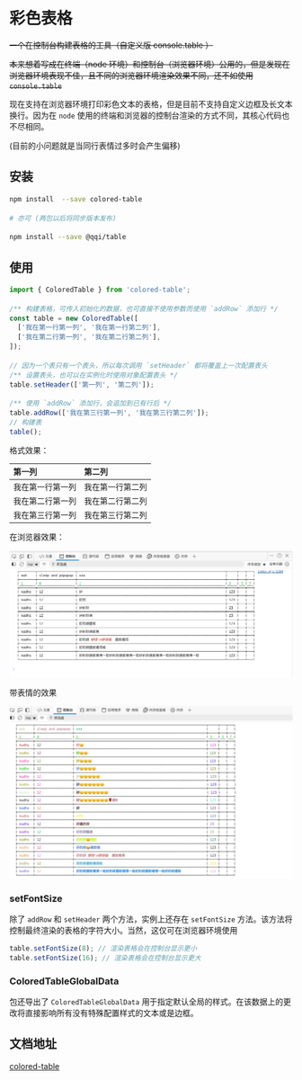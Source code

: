 # 彩色表格

~~一个在控制台构建表格的工具（自定义版 console.table ）~~

~~本来想着写成在终端（node 环境）和控制台（浏览器环境）公用的，但是发现在浏览器环境表现不佳，且不同的浏览器环境渲染效果不同，还不如使用 `console.table`~~

现在支持在浏览器环境打印彩色文本的表格，但是目前不支持自定义边框及长文本换行。因为在 `node` 使用的终端和浏览器的控制台渲染的方式不同，其核心代码也不尽相同。

(目前的小问题就是当同行表情过多时会产生偏移)

## 安装

```bash
npm install  --save colored-table

# 亦可 (两包以后将同步版本发布)

npm install --save @qqi/table
```

## 使用

```ts
import { ColoredTable } from 'colored-table';

/** 构建表格，可传入初始化的数据，也可直接不使用参数而使用 `addRow` 添加行 */
const table = new ColoredTable([
  ['我在第一行第一列', '我在第一行第二列'],
  ['我在第二行第一列', '我在第二行第二列'],
]);

// 因为一个表只有一个表头，所以每次调用 `setHeader` 都将覆盖上一次配置表头
/** 设置表头，也可以在实例化时使用对象配置表头 */
table.setHeader(['第一列', '第二列']);

/** 使用 `addRow` 添加行，会追加到已有行后 */
table.addRow(['我在第三行第一列', '我在第三行第二列']);
// 构建表
table();
```

格式效果：

| 第一列           | 第二列           |
| :--------------- | :--------------- |
| 我在第一行第一列 | 我在第一行第二列 |
| 我在第二行第一列 | 我在第二行第二列 |
| 我在第三行第一列 | 我在第三行第二列 |

在浏览器效果：

[![浏览器表格](https://raw.githubusercontent.com/earthnutDev/qqi/main/media/浏览器表格.png)](https://github.com/earthnutDev/qqi/blob/main/media/浏览器表格.png)

带表情的效果

[![浏览器表格](https://raw.githubusercontent.com/earthnutDev/qqi/main/media/浏览器表格-with-emoji.png)](https://github.com/earthnutDev/qqi/blob/main/media/浏览器表格-with-emoji.png)

### setFontSize

除了 `addRow` 和 `setHeader` 两个方法，实例上还存在 `setFontSize` 方法。该方法将控制最终渲染的表格的字符大小。当然，这仅可在浏览器环境使用

```ts
table.setFontSize(8); // 渲染表格会在控制台显示更小
table.setFontSize(16); // 渲染表格会在控制台显示更大
```

### ColoredTableGlobalData

包还导出了 `ColoredTableGlobalData` 用于指定默认全局的样式。在该数据上的更改将直接影响所有没有特殊配置样式的文本或是边框。

## 文档地址

[colored-table](https://earthnut.dev/nmp/colored-table)
